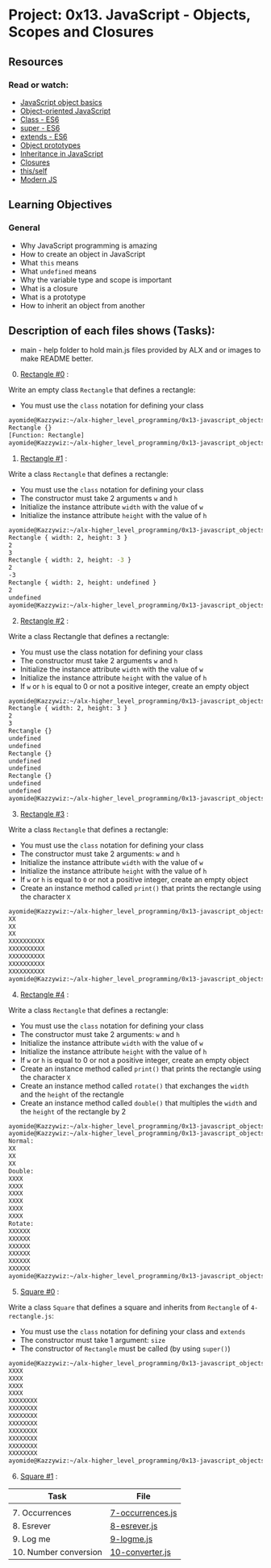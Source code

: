 # Project: 0x13. JavaScript - Objects, Scopes and Closures

## Resources

### Read or watch:

* [JavaScript object basics](https://developer.mozilla.org/en-US/docs/Learn/JavaScript/Objects/Basics)
* [Object-oriented JavaScript](https://developer.mozilla.org/en-US/docs/Learn/JavaScript/Objects/Classes_in_JavaScript)
* [Class - ES6](https://developer.mozilla.org/en-US/docs/Web/JavaScript/Reference/Classes)
* [super - ES6](https://developer.mozilla.org/en-US/docs/Web/JavaScript/Reference/Operators/super)
* [extends - ES6](https://developer.mozilla.org/en-US/docs/Web/JavaScript/Reference/Classes/extends)
* [Object prototypes](https://developer.mozilla.org/en-US/docs/Learn/JavaScript/Objects/Object_prototypes)
* [Inheritance in JavaScript](https://developer.mozilla.org/en-US/docs/Learn/JavaScript/Objects/Classes_in_JavaScript)
* [Closures](https://developer.mozilla.org/en-US/docs/Web/JavaScript/Closures)
* [this/self](https://alistapart.com/article/getoutbindingsituations/)
* [Modern JS](https://github.com/mbeaudru/modern-js-cheatsheet)

## Learning Objectives

### General

* Why JavaScript programming is amazing
* How to create an object in JavaScript
* What <code>this</code> means
* What <code>undefined</code> means 
* Why the variable type and scope is important
* What is a closure
* What is a prototype
* How to inherit an object from another

## Description of each files shows (Tasks):

* main - help folder to hold main.js files provided by ALX and or images to make README better.

0. [Rectangle #0](./0-rectangle.js) :

Write an empty class `Rectangle` that defines a rectangle:

- You must use the `class` notation for defining your class

```sh
ayomide@Kazzywiz:~/alx-higher_level_programming/0x13-javascript_objects_scopes_closures$ ./0-main.js 
Rectangle {}
[Function: Rectangle]
ayomide@Kazzywiz:~/alx-higher_level_programming/0x13-javascript_objects_scopes_closures$
```

1. [Rectangle #1](./1-rectangle.js) :

Write a class `Rectangle` that defines a rectangle:

- You must use the `class` notation for defining your class
- The constructor must take 2 arguments `w` and `h`
- Initialize the instance attribute `width` with the value of `w`
- Initialize the instance attribute `height` with the value of `h`

```sh
ayomide@Kazzywiz:~/alx-higher_level_programming/0x13-javascript_objects_scopes_closures$ ./1-main.js 
Rectangle { width: 2, height: 3 }
2
3
Rectangle { width: 2, height: -3 }
2
-3
Rectangle { width: 2, height: undefined }
2
undefined
ayomide@Kazzywiz:~/alx-higher_level_programming/0x13-javascript_objects_scopes_closures$ 
```

2. [Rectangle #2](./2-rectangle.js) :

Write a class Rectangle that defines a rectangle:

- You must use the class notation for defining your class
- The constructor must take 2 arguments `w` and `h`
- Initialize the instance attribute `width` with the value of `w`
- Initialize the instance attribute `height` with the value of `h`
- If `w` or `h` is equal to 0 or not a positive integer, create an empty object

```sh
ayomide@Kazzywiz:~/alx-higher_level_programming/0x13-javascript_objects_scopes_closures$ ./2-main.js 
Rectangle { width: 2, height: 3 }
2
3
Rectangle {}
undefined
undefined
Rectangle {}
undefined
undefined
Rectangle {}
undefined
undefined
ayomide@Kazzywiz:~/alx-higher_level_programming/0x13-javascript_objects_scopes_closures$ 
```

3. [Rectangle #3](./3-rectangle.js) :

Write a class `Rectangle` that defines a rectangle:

- You must use the `class` notation for defining your class
- The constructor must take 2 arguments: `w` and `h`
- Initialize the instance attribute `width` with the value of `w`
- Initialize the instance attribute `height` with the value of `h`
- If `w` or `h` is equal to `0` or not a positive integer, create an empty object
- Create an instance method called `print()` that prints the rectangle using the character `X`

```sh
ayomide@Kazzywiz:~/alx-higher_level_programming/0x13-javascript_objects_scopes_closures$ ./3-main.js 
XX
XX
XX
XXXXXXXXXX
XXXXXXXXXX
XXXXXXXXXX
XXXXXXXXXX
XXXXXXXXXX
ayomide@Kazzywiz:~/alx-higher_level_programming/0x13-javascript_objects_scopes_closures$
```

4. [Rectangle #4](./4-rectangle.js) :

Write a class `Rectangle` that defines a rectangle:

- You must use the `class` notation for defining your class
- The constructor must take 2 arguments: `w` and `h`
- Initialize the instance attribute `width` with the value of `w`
- Initialize the instance attribute `height` with the value of `h`
- If `w` or `h` is equal to 0 or not a positive integer, create an empty object
- Create an instance method called `print()` that prints the rectangle using the character `X`
- Create an instance method called `rotate()` that exchanges the `width` and the `height` of the rectangle
- Create an instance method called `double()` that multiples the `width` and the `height` of the rectangle by 2

```sh
ayomide@Kazzywiz:~/alx-higher_level_programming/0x13-javascript_objects_scopes_closures$ semistandard 4-rectangle.js 
ayomide@Kazzywiz:~/alx-higher_level_programming/0x13-javascript_objects_scopes_closures$ ./4-main.js 
Normal:
XX
XX
XX
Double:
XXXX
XXXX
XXXX
XXXX
XXXX
XXXX
Rotate:
XXXXXX
XXXXXX
XXXXXX
XXXXXX
XXXXXX
XXXXXX
ayomide@Kazzywiz:~/alx-higher_level_programming/0x13-javascript_objects_scopes_closures$ 
```

5. [Square #0](./5-square.js) :

Write a class `Square` that defines a square and inherits from `Rectangle` of `4-rectangle.js`:

- You must use the `class` notation for defining your class and `extends`
- The constructor must take 1 argument: `size`
- The constructor of `Rectangle` must be called (by using `super()`)

```sh
ayomide@Kazzywiz:~/alx-higher_level_programming/0x13-javascript_objects_scopes_closures$ ./5-main.js 
XXXX
XXXX
XXXX
XXXX
XXXXXXXX
XXXXXXXX
XXXXXXXX
XXXXXXXX
XXXXXXXX
XXXXXXXX
XXXXXXXX
XXXXXXXX
ayomide@Kazzywiz:~/alx-higher_level_programming/0x13-javascript_objects_scopes_closures$ 
```

6. [Square #1](./6-square.js) :



| Task | File |
| ---- | ---- |
|  |
| 7. Occurrences | [7-occurrences.js](./7-occurrences.js) |
| 8. Esrever | [8-esrever.js](./8-esrever.js) |
| 9. Log me | [9-logme.js](./9-logme.js) |
| 10. Number conversion | [10-converter.js](./10-converter.js) |